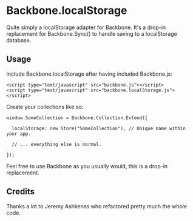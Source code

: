 # Backbone.localStorage

Quite simply a localStorage adapter for Backbone. It's a drop-in replacement for Backbone.Sync() to handle saving to a localStorage database.

## Usage

Include Backbone.localStorage after having included Backbone.js:

    <script type="text/javascript" src="backbone.js"></script>
    <script type="text/javascript" src="backbone.localStorage.js"></script>

Create your collections like so:

    window.SomeCollection = Backbone.Collection.Extend({
      
      localStorage: new Store("SomeCollection"), // Unique name within your app.
      
      // ... everything else is normal.
      
    });
  
Feel free to use Backbone as you usually would, this is a drop-in replacement.

## Credits

Thanks a lot to Jeremy Ashkenas who refactored pretty much the whole code.